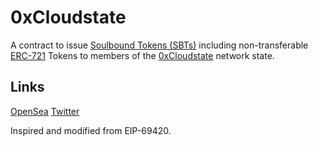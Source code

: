 # 0xCloudstate
A contract to issue [Soulbound Tokens (SBTs)](https://papers.ssrn.com/sol3/papers.cfm?abstract_id=4105763) including non-transferable [ERC-721](https://eips.ethereum.org/EIPS/eip-721) Tokens to members of the [0xCloudstate](https://twitter.com/0xCloudState) network state.

## Links
[OpenSea](https://opensea.io/collection/0xcloudstate-v3)
[Twitter](https://twitter.com/0xCloudState)

Inspired and modified from EIP-69420.
